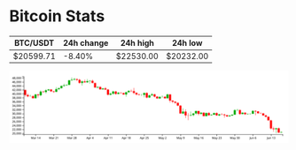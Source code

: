 # Bitcoin Stats

BTC/USDT|24h change|24h high|24h low|
|---|---|---|---|
|$20599.71|-8.40%|$22530.00|$20232.00|

<img src="./chart.svg">
